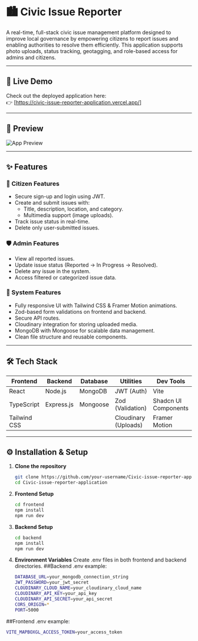 # 🏙️ Civic Issue Reporter

A real-time, full-stack civic issue management platform designed to improve local governance by empowering citizens to report issues and enabling authorities to resolve them efficiently. This application supports photo uploads, status tracking, geotagging, and role-based access for admins and citizens.

---

## 🔗 Live Demo

Check out the deployed application here:  
👉 [https://civic-issue-reporter-application.vercel.app/]

---

## 📸 Preview

![App Preview](https://your-image-url.com/screenshot.png)

---

## ✨ Features

### 👤 Citizen Features
- Secure sign-up and login using JWT.
- Create and submit issues with:
  - Title, description, location, and category.
  - Multimedia support (image uploads).
- Track issue status in real-time.
- Delete only user-submitted issues.
  
### 🛡️ Admin Features
- View all reported issues.
- Update issue status (Reported → In Progress → Resolved).
- Delete any issue in the system.
- Access filtered or categorized issue data.

### 🔧 System Features
- Fully responsive UI with Tailwind CSS & Framer Motion animations.
- Zod-based form validations on frontend and backend.
- Secure API routes.
- Cloudinary integration for storing uploaded media.
- MongoDB with Mongoose for scalable data management.
- Clean file structure and reusable components.

---

## 🛠️ Tech Stack

| Frontend     | Backend       | Database | Utilities            | Dev Tools             |
|--------------|----------------|----------|-----------------------|------------------------|
| React        | Node.js        | MongoDB  | JWT (Auth)            | Vite                   |
| TypeScript   | Express.js     | Mongoose | Zod (Validation)      | Shadcn UI Components   |
| Tailwind CSS |                |          | Cloudinary (Uploads)  | Framer Motion          |

---

## ⚙️ Installation & Setup

1. **Clone the repository**
   ```bash
   git clone https://github.com/your-username/Civic-issue-reporter-application.git
   cd Civic-issue-reporter-application

2. **Frontend Setup**
   ```bash
   cd frontend
   npm install
   npm run dev
   
3. **Backend Setup**
   ```bash
   cd backend
   npm install
   npm run dev
   
4. **Environment Variables**
   Create .env files in both frontend and backend directories.
   ##Backend .env example:
   ```bash
   DATABASE_URL=your_mongodb_connection_string
   JWT_PASSWORD=your_jwt_secret
   CLOUDINARY_CLOUD_NAME=your_cloudinary_cloud_name
   CLOUDINARY_API_KEY=your_api_key
   CLOUDINARY_API_SECRET=your_api_secret
   CORS_ORIGIN=*
   PORT=5000

  ##Frontend .env example:
  ```bash
  VITE_MAPBOXGL_ACCESS_TOKEN=your_access_token






